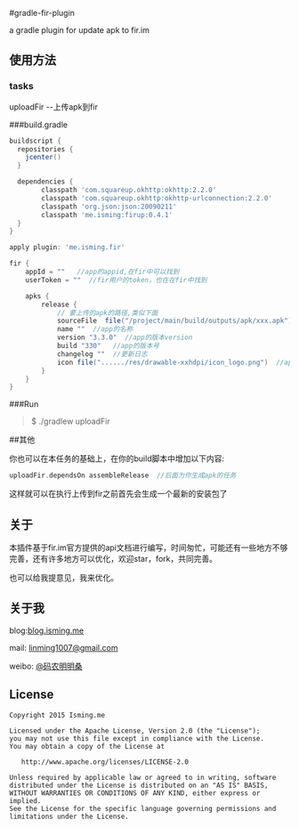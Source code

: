 #gradle-fir-plugin

a gradle plugin for update apk to fir.im

## 使用方法

### tasks

uploadFir  --上传apk到fir

###build.gradle

```groovy
buildscript {
  repositories {
    jcenter()
  }

  dependencies {
        classpath 'com.squareup.okhttp:okhttp:2.2.0'
        classpath 'com.squareup.okhttp:okhttp-urlconnection:2.2.0'
        classpath 'org.json:json:20090211'
        classpath 'me.isming:firup:0.4.1'
  }
}

apply plugin: 'me.isming.fir'

fir {
    appId = ""   //app的appid,在fir中可以找到
    userToken = ""  //fir用户的token，也在在fir中找到

    apks {
        release {
            // 要上传的apk的路径,类似下面
            sourceFile  file("/project/main/build/outputs/apk/xxx.apk")
            name ""  //app的名称
            version "3.3.0"  //app的版本version
            build "330"   //app的版本号
            changelog ""  //更新日志
            icon file("....../res/drawable-xxhdpi/icon_logo.png")  //app的icon的路径
        }
    }
}

```


###Run

> $ ./gradlew uploadFir


##其他

你也可以在本任务的基础上，在你的build脚本中增加以下内容:

```groovy
uploadFir.dependsOn assembleRelease  //后面为你生成apk的任务
```

这样就可以在执行上传到fir之前首先会生成一个最新的安装包了

## 关于

本插件基于fir.im官方提供的api文档进行编写，时间匆忙，可能还有一些地方不够完善，还有许多地方可以优化，欢迎star，fork，共同完善。

也可以给我提意见，我来优化。


## 关于我

blog:[blog.isming.me](http://blog.isming.me)

mail: linming1007@gmail.com

weibo: [@码农明明桑](http://weibo.com/mingmingsang)




## License
    Copyright 2015 Isming.me

    Licensed under the Apache License, Version 2.0 (the "License");
    you may not use this file except in compliance with the License.
    You may obtain a copy of the License at

       http://www.apache.org/licenses/LICENSE-2.0

    Unless required by applicable law or agreed to in writing, software
    distributed under the License is distributed on an "AS IS" BASIS,
    WITHOUT WARRANTIES OR CONDITIONS OF ANY KIND, either express or implied.
    See the License for the specific language governing permissions and
    limitations under the License.
